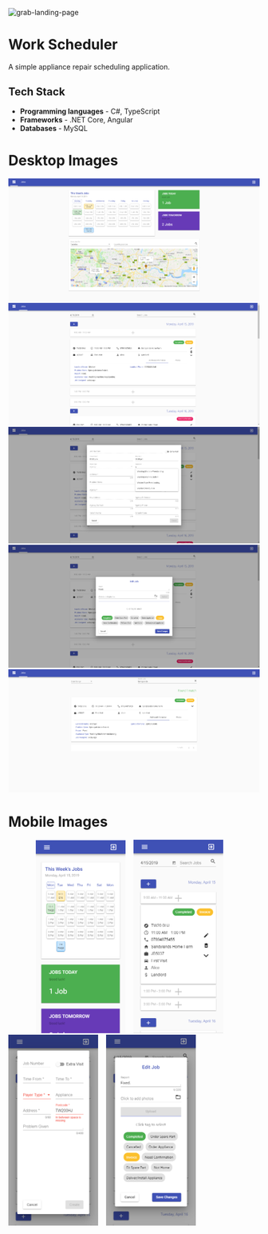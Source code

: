 ![grab-landing-page](/img/scheduler.gif)

# Work Scheduler

A simple appliance repair scheduling application.

## Tech Stack

* **Programming languages** - C#, TypeScript
* **Frameworks** - .NET Core, Angular
* **Databases** - MySQL

# Desktop Images

![alt Dashboard](/img/1.png)
![alt Jobs](/img/2.png)
![alt Create Job](/img/3.png)
![alt Edit Job](/img/4.png)
![alt Search Results](/img/5.png)

# Mobile Images

&nbsp;&nbsp;&nbsp;&nbsp;&nbsp;&nbsp;&nbsp;&nbsp;&nbsp;&nbsp;&nbsp;&nbsp;&nbsp;&nbsp;<img src="/img/m1.png" width="180" title="Dashboard">&nbsp;&nbsp;&nbsp;&nbsp;<img src="/img/m2.png" width="180" title="Jobs">&nbsp;&nbsp;&nbsp;&nbsp;<img src="/img/m3.png" width="180" title="Create Job">&nbsp;&nbsp;&nbsp;&nbsp;<img src="/img/m4.png" width="180" title="Edit Job">
